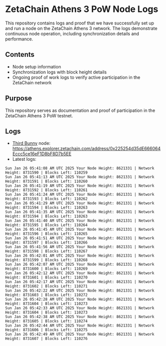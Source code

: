 # ZetaChain Athens 3 PoW Node Logs
This repository contains logs and proof that we have successfully set up and run a node on the ZetaChain Athens 3 network. The logs demonstrate continuous node operation, including synchronization details and performance.

## Contents
- Node setup information
- Synchronization logs with block height details
- Ongoing proof of work logs to verify active participation in the ZetaChain network

## Purpose
This repository serves as documentation and proof of participation in the ZetaChain Athens 3 PoW testnet.

## Logs

- [Third Bunny](https://thirdbunny.xyz/) node: https://athens.explorer.zetachain.com/address/0x225254d35dE666064Eccc5ce16eF1D8bF8D7b5EE
- Latest logs:
```
Sun Jan 26 05:41:08 AM UTC 2025 Your Node Height: 8621331 | Network Height: 8731590 | Blocks Left: 110259
Sun Jan 26 05:41:13 AM UTC 2025 Your Node Height: 8621331 | Network Height: 8731591 | Blocks Left: 110260
Sun Jan 26 05:41:19 AM UTC 2025 Your Node Height: 8621331 | Network Height: 8731592 | Blocks Left: 110261
Sun Jan 26 05:41:24 AM UTC 2025 Your Node Height: 8621331 | Network Height: 8731593 | Blocks Left: 110262
Sun Jan 26 05:41:29 AM UTC 2025 Your Node Height: 8621331 | Network Height: 8731594 | Blocks Left: 110263
Sun Jan 26 05:41:35 AM UTC 2025 Your Node Height: 8621331 | Network Height: 8731594 | Blocks Left: 110263
Sun Jan 26 05:41:40 AM UTC 2025 Your Node Height: 8621331 | Network Height: 8731595 | Blocks Left: 110264
Sun Jan 26 05:41:45 AM UTC 2025 Your Node Height: 8621331 | Network Height: 8731596 | Blocks Left: 110265
Sun Jan 26 05:41:51 AM UTC 2025 Your Node Height: 8621331 | Network Height: 8731597 | Blocks Left: 110266
Sun Jan 26 05:41:56 AM UTC 2025 Your Node Height: 8621331 | Network Height: 8731598 | Blocks Left: 110267
Sun Jan 26 05:42:01 AM UTC 2025 Your Node Height: 8621331 | Network Height: 8731599 | Blocks Left: 110268
Sun Jan 26 05:42:07 AM UTC 2025 Your Node Height: 8621331 | Network Height: 8731600 | Blocks Left: 110269
Sun Jan 26 05:42:12 AM UTC 2025 Your Node Height: 8621331 | Network Height: 8731601 | Blocks Left: 110270
Sun Jan 26 05:42:17 AM UTC 2025 Your Node Height: 8621331 | Network Height: 8731602 | Blocks Left: 110271
Sun Jan 26 05:42:22 AM UTC 2025 Your Node Height: 8621331 | Network Height: 8731603 | Blocks Left: 110272
Sun Jan 26 05:42:28 AM UTC 2025 Your Node Height: 8621331 | Network Height: 8731604 | Blocks Left: 110273
Sun Jan 26 05:42:33 AM UTC 2025 Your Node Height: 8621331 | Network Height: 8731604 | Blocks Left: 110273
Sun Jan 26 05:42:38 AM UTC 2025 Your Node Height: 8621331 | Network Height: 8731605 | Blocks Left: 110274
Sun Jan 26 05:42:44 AM UTC 2025 Your Node Height: 8621331 | Network Height: 8731606 | Blocks Left: 110275
Sun Jan 26 05:42:49 AM UTC 2025 Your Node Height: 8621331 | Network Height: 8731607 | Blocks Left: 110276
```
